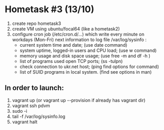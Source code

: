 # Hometask #3 (13/10)
1. create repo hometask3 
2. create VM using ubuntu/focal64 (like a hometask2)
3. configure cron job (/etc/cron.d/…) which write every minute on workdays (Mon-Fri) next information to log file /var/log/sysinfo :
   - current system time and date;   (use date command)
   - system uptime, logged-in users and CPU load;  (use w command)
   - memory usage and disk space usage;  (use free -m and df -h )
   - list of programs used open TCP ports; (ss -tulpn)
   - check connection to ukr.net host; (ping find options for command)
   - list of SUID programs in local system. (find  see options in man)

## In order to  launch:
1. vagrant up (or vagrant up --provision if already has vagrant dir)
2. vagrant ssh pdvm
3. sudo -i
4. tail -f /var/log/sysinfo.log
5. vagrant halt